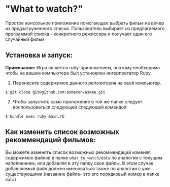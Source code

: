 "What to watch?"
===

Простое консольное приложение помогающее выбрать фильм на вечер из предзагруженного 
списка. Пользователь выбирает из предлагаемого программой списка - конкретного режиссера 
и получает один его случайный фильм

## Установка и запуск:

**Примечание:** Игра является ruby-приложением, поэтому необходимо чтобы на вашем компьютере был
установлен интерпретатор Ruby.

1. Перенесите содержимое данного репозитория на свой компьютер.

```
$ git clone git@github.com:axmaxon/askme.git
```

2. Чтобы запустить само приложение в той же папке следует воспользоваться следующей следующей 
командой:

```
$ bundle exec ruby main.rb
```

## Как изменить список возможных рекоммендаций фильмов:

Вы можете изменять список возможных рекоммендаций изменяя содержимое файлов в папке 
`what_to_watch/data` по аналогии с текущим наполнением, или добавляя в эту папку свои файлы. 
В этом случае добавляемый файл должен именоваться также по аналогии с уже существующими 
(название файла- это его порядковый номер в папке `data`)
